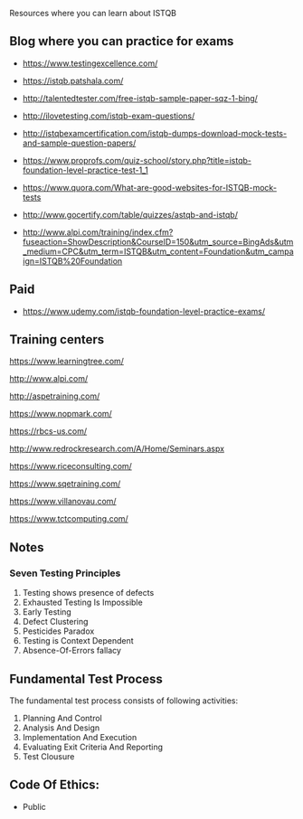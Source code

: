 
Resources where you can learn about ISTQB

## Blog where you can practice for exams

- https://www.testingexcellence.com/

- https://istqb.patshala.com/

- http://talentedtester.com/free-istqb-sample-paper-sqz-1-bing/

- http://ilovetesting.com/istqb-exam-questions/

- http://istqbexamcertification.com/istqb-dumps-download-mock-tests-and-sample-question-papers/

- https://www.proprofs.com/quiz-school/story.php?title=istqb-foundation-level-practice-test-1_1

- https://www.quora.com/What-are-good-websites-for-ISTQB-mock-tests

- http://www.gocertify.com/table/quizzes/astqb-and-istqb/

- http://www.alpi.com/training/index.cfm?fuseaction=ShowDescription&CourseID=150&utm_source=BingAds&utm_medium=CPC&utm_term=ISTQB&utm_content=Foundation&utm_campaign=ISTQB%20Foundation

## Paid
- https://www.udemy.com/istqb-foundation-level-practice-exams/

## Training centers
https://www.learningtree.com/

http://www.alpi.com/

http://aspetraining.com/

https://www.nopmark.com/

https://rbcs-us.com/

http://www.redrockresearch.com/A/Home/Seminars.aspx

https://www.riceconsulting.com/

https://www.sqetraining.com/

https://www.villanovau.com/

https://www.tctcomputing.com/



## Notes
### Seven Testing Principles

1. Testing shows presence of defects
2. Exhausted Testing Is Impossible
3. Early Testing
4. Defect Clustering
5. Pesticides Paradox
6. Testing is Context Dependent
7. Absence-Of-Errors fallacy

## Fundamental Test Process
The fundamental test process consists of following activities:

1. Planning And Control
0. Analysis And Design
0. Implementation And Execution
0. Evaluating Exit Criteria And Reporting
0. Test Clousure

## Code Of Ethics:
- Public

















